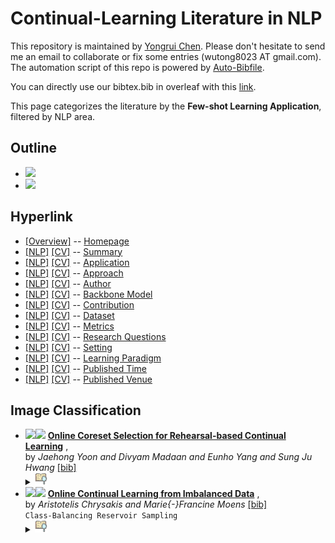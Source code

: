 # Continual-Learning Literature in NLP 
This repository is maintained by [Yongrui Chen](). Please don't hesitate to send me an email to collaborate or fix some entries (wutong8023 AT gmail.com). 
The automation script of this repo is powered by [Auto-Bibfile](https://github.com/wutong8023/Auto-Bibfile.git).

You can directly use our bibtex.bib in overleaf with this [link]().

This page categorizes the literature by the **Few-shot Learning Application**, filtered by NLP area.

## Outline 
- [![](https://img.shields.io/badge/Hyperlink-green)](https://github.com/bahuia/Awesome_Continual_Learning/blob/master/CL4nlp/application/README.md#hyperlink)
- [![](https://img.shields.io/badge/Image_Classification-2-green)](https://github.com/bahuia/Awesome_Continual_Learning/blob/master/CL4nlp/application/README.md#image-classification)
## Hyperlink 
- [[Overview]](https://github.com/bahuia/Awesome_Continual_Learning/blob/master/README.md) -- [Homepage](https://github.com/bahuia/Awesome_Continual_Learning/blob/master/README.md)
- [[NLP]](https://github.com/bahuia/Awesome_Continual_Learning/blob/master/CL4nlp/./)  [[CV]](https://github.com/bahuia/Awesome_Continual_Learning/blob/master/CL4cv/./) -- [Summary](https://github.com/bahuia/Awesome_Continual_Learning/blob/master/CL4all/./)
- [[NLP]](https://github.com/bahuia/Awesome_Continual_Learning/blob/master/CL4nlp/application)  [[CV]](https://github.com/bahuia/Awesome_Continual_Learning/blob/master/CL4cv/application) -- [Application](https://github.com/bahuia/Awesome_Continual_Learning/blob/master/CL4all/application)
- [[NLP]](https://github.com/bahuia/Awesome_Continual_Learning/blob/master/CL4nlp/approach)  [[CV]](https://github.com/bahuia/Awesome_Continual_Learning/blob/master/CL4cv/approach) -- [Approach](https://github.com/bahuia/Awesome_Continual_Learning/blob/master/CL4all/approach)
- [[NLP]](https://github.com/bahuia/Awesome_Continual_Learning/blob/master/CL4nlp/author)  [[CV]](https://github.com/bahuia/Awesome_Continual_Learning/blob/master/CL4cv/author) -- [Author](https://github.com/bahuia/Awesome_Continual_Learning/blob/master/CL4all/author)
- [[NLP]](https://github.com/bahuia/Awesome_Continual_Learning/blob/master/CL4nlp/backbone_model)  [[CV]](https://github.com/bahuia/Awesome_Continual_Learning/blob/master/CL4cv/backbone_model) -- [Backbone Model](https://github.com/bahuia/Awesome_Continual_Learning/blob/master/CL4all/backbone_model)
- [[NLP]](https://github.com/bahuia/Awesome_Continual_Learning/blob/master/CL4nlp/contribution)  [[CV]](https://github.com/bahuia/Awesome_Continual_Learning/blob/master/CL4cv/contribution) -- [Contribution](https://github.com/bahuia/Awesome_Continual_Learning/blob/master/CL4all/contribution)
- [[NLP]](https://github.com/bahuia/Awesome_Continual_Learning/blob/master/CL4nlp/dataset)  [[CV]](https://github.com/bahuia/Awesome_Continual_Learning/blob/master/CL4cv/dataset) -- [Dataset](https://github.com/bahuia/Awesome_Continual_Learning/blob/master/CL4all/dataset)
- [[NLP]](https://github.com/bahuia/Awesome_Continual_Learning/blob/master/CL4nlp/metrics)  [[CV]](https://github.com/bahuia/Awesome_Continual_Learning/blob/master/CL4cv/metrics) -- [Metrics](https://github.com/bahuia/Awesome_Continual_Learning/blob/master/CL4all/metrics)
- [[NLP]](https://github.com/bahuia/Awesome_Continual_Learning/blob/master/CL4nlp/research_question)  [[CV]](https://github.com/bahuia/Awesome_Continual_Learning/blob/master/CL4cv/research_question) -- [Research Questions](https://github.com/bahuia/Awesome_Continual_Learning/blob/master/CL4all/research_question)
- [[NLP]](https://github.com/bahuia/Awesome_Continual_Learning/blob/master/CL4nlp/setting)  [[CV]](https://github.com/bahuia/Awesome_Continual_Learning/blob/master/CL4cv/setting) -- [Setting](https://github.com/bahuia/Awesome_Continual_Learning/blob/master/CL4all/setting)
- [[NLP]](https://github.com/bahuia/Awesome_Continual_Learning/blob/master/CL4nlp/supervision)  [[CV]](https://github.com/bahuia/Awesome_Continual_Learning/blob/master/CL4cv/supervision) -- [ Learning Paradigm](https://github.com/bahuia/Awesome_Continual_Learning/blob/master/CL4all/supervision)
- [[NLP]](https://github.com/bahuia/Awesome_Continual_Learning/blob/master/CL4nlp/time)  [[CV]](https://github.com/bahuia/Awesome_Continual_Learning/blob/master/CL4cv/time) -- [Published Time](https://github.com/bahuia/Awesome_Continual_Learning/blob/master/CL4all/time)
- [[NLP]](https://github.com/bahuia/Awesome_Continual_Learning/blob/master/CL4nlp/venue)  [[CV]](https://github.com/bahuia/Awesome_Continual_Learning/blob/master/CL4cv/venue) -- [Published Venue](https://github.com/bahuia/Awesome_Continual_Learning/blob/master/CL4all/venue)

## Image Classification

- [![](https://img.shields.io/badge/CoRR-2021-green)](https://arxiv.org/abs/2106.01085)<a href="https://scholar.google.com.hk/scholar?q=Online+Coreset+Selection+for+Rehearsal-based+Continual+Learning"><img src="https://img.shields.io/badge/-green.svg?&logo=google-scholar&logoColor=white" height="18" align="bottom"></a> [**Online Coreset Selection for Rehearsal-based Continual Learning**](https://arxiv.org/abs/2106.01085) , <br> by *Jaehong Yoon and
Divyam Madaan and
Eunho Yang and
Sung Ju Hwang* [[bib]](https://github.com/bahuia/Awesome_Continual_Learning/blob/master/./bibtex.bib#L34-L59) <br></details><details><summary><img src=https://github.com/bahuia/Awesome_Continual_Learning/blob/master/scripts/svg/copy_icon.png height="20" align="bottom"></summary><pre>```DBLP:journals/corr/abs-2106-01085```
- [![](https://img.shields.io/badge/ICML-2020-green)](http://proceedings.mlr.press/v119/chrysakis20a.html)<a href="https://scholar.google.com.hk/scholar?q=Online+Continual+Learning+from+Imbalanced+Data"><img src="https://img.shields.io/badge/-green.svg?&logo=google-scholar&logoColor=white" height="18" align="bottom"></a> [**Online Continual Learning from Imbalanced Data**](http://proceedings.mlr.press/v119/chrysakis20a.html) , <br> by *Aristotelis Chrysakis and
Marie{-}Francine Moens* [[bib]](https://github.com/bahuia/Awesome_Continual_Learning/blob/master/./bibtex.bib#L5-L30) <br>```Class-Balancing Reservoir Sampling
```</details><details><summary><img src=https://github.com/bahuia/Awesome_Continual_Learning/blob/master/scripts/svg/copy_icon.png height="20" align="bottom"></summary><pre>```ChrysakisM20```